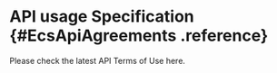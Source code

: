 # API usage Specification {#EcsApiAgreements .reference}

Please check the latest API Terms of Use here.

